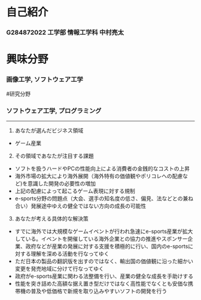 # 自己紹介
### G284872022 工学部 情報工学科 中村亮太
# 興味分野
### 画像工学, ソフトウェア工学
#研究分野
### ソフトウェア工学, プログラミング

***

1. あなたが選んだビジネス領域
- ゲーム産業

2. その領域であなたが注目する課題
- ソフトを扱うハードやPCの性能向上による消費者の金銭的なコストの上昇
- 海外市場の拡大により海外展開（海外特有の価値観やポリコレへの配慮など)を意識した開発の必要性の増加
- 上記の配慮によって起こるゲーム表現に対する規制
- e-sports分野の問題点（大会、選手の知名度の低さ、偏見、法などとの兼ね合い）発展途中ゆえの健全ではない方向の成長の可能性

3. あなたが考える具体的な解決策
 - すでに海外では大規模なゲームイベントが行われ急速にe-sports産業が拡大している。イベントを開催している海外企業との協力の推進やスポンサー企業、政府などが産業の発展に対する支援を積極的に行い、国内のe-sportsに対する理解を深める活動を行なってゆく
 - ただ日本の製品の翻訳版を出すのではなく、輸出国の価値観に沿った細かい変更を発売地域に分けて行なってゆく
 - 政府がe-sports産業に関わる法整備を行い、産業の健全な成長を手助けする
 - 性能を突き詰めた高額な据え置き型だけではなく高性能でなくとも安価な携帯機の普及や低価格で新規を取り込みやすいソフトの開発を行う



































































